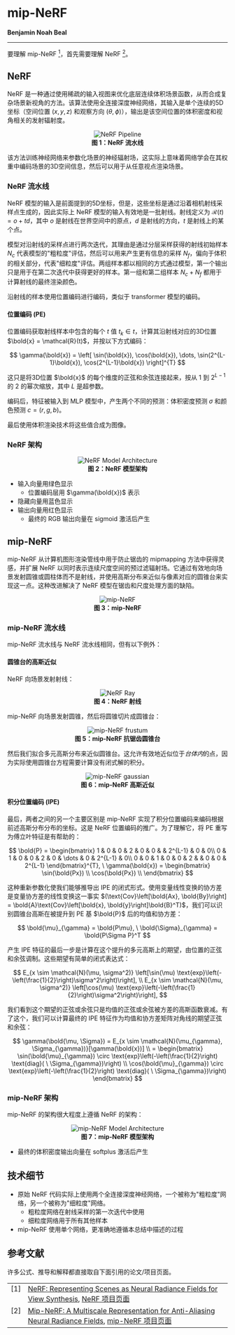 # mip-NeRF

<span style="font-weight: bold;font-size:14px;">Benjamin Noah Beal</span>

---

要理解 mip-NeRF <a class="citation" href="#r1"><sup id="citation-r1">1</sup></a>，首先需要理解 NeRF <a class="citation" href="#r1"><sup id="citation-r1">2</sup></a>。

## NeRF

NeRF 是一种通过使用稀疏的输入视图来优化底层连续体积场景函数，从而合成复杂场景新视角的方法。该算法使用全连接深度神经网络，其输入是单个连续的5D坐标（空间位置 $(x, y, z)$ 和观察方向 $(\theta, \phi)$），输出是该空间位置的体积密度和视角相关的发射辐射度。

<center>
<figure>
    <img src="https://user-images.githubusercontent.com/42706447/173478044-32c19409-ce43-4582-b487-a089019cf750.png" alt="NeRF Pipeline">
    <figcaption><b>图 1：NeRF 流水线</b></figcaption>
</figure>
</center>

该方法训练神经网络来参数化场景的神经辐射场，这实际上意味着网络学会在其权重中编码场景的3D空间信息，然后可以用于从任意视点渲染场景。

### NeRF 流水线

NeRF 模型的输入是前面提到的5D坐标，但是，这些坐标是通过沿着相机射线采样点生成的，因此实际上 NeRF 模型的输入有效地是一批射线。射线定义为 $\mathcal{R}(t) = o + td$，其中 $o$ 是射线在世界空间中的原点，$d$ 是射线的方向，$t$ 是射线上的某个点。

模型对沿射线的采样点进行两次迭代，其理由是通过分层采样获得的射线初始样本 $N_c$ 代表模型的"粗粒度"评估，然后可以用来产生更有信息的采样 $N_f$，偏向于体积的相关部分，代表"细粒度"评估。两组样本都以相同的方式通过模型，第一个输出只是用于在第二次迭代中获得更好的样本。第一组和第二组样本 $N_c + N_f$ 都用于计算射线的最终渲染颜色。

沿射线的样本使用位置编码进行编码，类似于 transformer 模型的编码。

#### 位置编码 (PE)

位置编码获取射线样本中包含的每个 $t$ 值 $t_k \in t$，计算其沿射线对应的3D位置 $\bold{x} = \mathcal{R}(t)$，并按以下方式编码：

$$
\gamma(\bold{x}) = \left[ \sin(\bold{x}), \cos(\bold{x}), \dots, \sin(2^{L-1}\bold{x}), \cos(2^{L-1}\bold{x}) \right]^{T}
$$

这只是将3D位置 $\bold{x}$ 的每个维度的正弦和余弦连接起来，按从 $1$ 到 $2^{L−1}$ 的 $2$ 的幂次缩放，其中 $L$ 是超参数。

编码后，特征被输入到 MLP 模型中，产生两个不同的预测：体积密度预测 $\sigma$ 和颜色预测 $c = (r, g, b)$。

最后使用体积渲染技术将这些值合成为图像。

### NeRF 架构

<center>
<figure>
    <img src="https://user-images.githubusercontent.com/42706447/173478103-a23aec25-ade3-4dfd-b320-b53da221eaad.png" alt="NeRF Model Architecture">
    <figcaption><b>图 2：NeRF 模型架构</b></figcaption>
</figure>
</center>

* 输入向量用绿色显示
  * 位置编码层用 $\gamma(\bold{x})$ 表示
* 隐藏向量用蓝色显示
* 输出向量用红色显示
  * 最终的 RGB 输出向量在 sigmoid 激活后产生

## mip-NeRF

mip-NeRF 从计算机图形渲染管线中用于防止锯齿的 mipmapping 方法中获得灵感，并扩展 NeRF 以同时表示连续尺度空间的预过滤辐射场。它通过有效地向场景发射圆锥或圆柱体而不是射线，并使用高斯分布来近似与像素对应的圆锥台来实现这一点。这种改进解决了 NeRF 模型在锯齿和尺度处理方面的缺陷。

<center>
<figure>
    <img src="https://user-images.githubusercontent.com/42706447/173478183-0a627268-b1b0-45e8-a8ad-d34bcd84294e.png" alt="mip-NeRF">
    <figcaption><b>图 3：mip-NeRF</b></figcaption>
</figure>
</center>

### mip-NeRF 流水线

mip-NeRF 流水线与 NeRF 流水线相同，但有以下例外：

#### 圆锥台的高斯近似

NeRF 向场景发射射线：

<center>
<figure>
    <img src="https://user-images.githubusercontent.com/42706447/173478219-3fcf4dfb-ce2b-49bf-b35a-8d6170bf8065.png" alt="NeRF Ray">
    <figcaption><b>图 4：NeRF 射线</b></figcaption>
</figure>
</center>

mip-NeRF 向场景发射圆锥，然后将圆锥切片成圆锥台：

<center>
<figure>
    <img src="https://user-images.githubusercontent.com/42706447/173478242-88264643-8b9b-473a-84ad-dfbdcbc1e38b.png" alt="mip-NeRF frustum">
    <figcaption><b>图 5：mip-NeRF 抗锯齿圆锥台</b></figcaption>
</figure>
</center>

然后我们拟合多元高斯分布来近似圆锥台。这允许有效地近似位于*台体内*的点，因为实际使用圆锥台方程需要计算没有闭式解的积分。

<center>
<figure>
    <img src="https://user-images.githubusercontent.com/42706447/173478267-d96de152-5639-4b04-bac4-6a6086805fed.png" alt="mip-NeRF gaussian">
    <figcaption><b>图 6：mip-NeRF 高斯近似</b></figcaption>
</figure>
</center>

#### 积分位置编码 (IPE)

最后，两者之间的另一个主要区别是 mip-NeRF 实现了积分位置编码来编码根据前述高斯分布分布的坐标。这是 NeRF 位置编码的推广。为了理解它，将 PE 重写为傅立叶特征是有帮助的：

$$
\bold{P} = 
\begin{bmatrix}
1 & 0 & 0 & 2 & 0 & 0 & & 2^{L-1} & 0 & 0\\
0 & 1 & 0 & 0 & 2 & 0 &  \dots & 0 & 2^{L-1} & 0\\
0 & 0 & 1 & 0 & 0 & 2 & & 0 & 0 & 2^{L-1}
\end{bmatrix}^{T}, \ \gamma(\bold{x}) = 
\begin{bmatrix}
\sin(\bold{Px}) \\
\cos(\bold{Px}) \\
\end{bmatrix}
$$

这种重新参数化使我们能够推导出 IPE 的闭式形式。使用变量线性变换的协方差是变量协方差的线性变换这一事实 $(\text{Cov}\left[\bold{Ax}, \bold{By}\right] = \bold{A}\text{Cov}\left[\bold{x}, \bold{y}\right]\bold{B}^T)$，我们可以识别圆锥台高斯在被提升到 PE 基 $\bold{P}$ 后的均值和协方差：

$$
\bold{\mu}_{\gamma} = \bold{P\mu}, \ \bold{\Sigma}_{\gamma} = \bold{P\Sigma P}^T
$$

产生 IPE 特征的最后一步是计算在这个提升的多元高斯上的期望，由位置的正弦和余弦调制。这些期望有简单的闭式表达式：

$$
E_{x \sim \mathcal{N}(\mu, \sigma^2)} \left[\sin(\mu) \text{exp}\left(-\left(\frac{1}{2}\right)\sigma^2\right)\right], \\
E_{x \sim \mathcal{N}(\mu, \sigma^2)} \left[\cos(\mu) \text{exp}\left(-\left(\frac{1}{2}\right)\sigma^2\right)\right],
$$

我们看到这个期望的正弦或余弦只是均值的正弦或余弦被方差的高斯函数衰减。有了这个，我们可以计算最终的 IPE 特征作为均值和协方差矩阵对角线的期望正弦和余弦：

$$
\gamma(\bold{\mu, \Sigma}) = E_{x \sim \mathcal{N}(\mu_{\gamma}, \Sigma_{\gamma})}[\gamma(\bold{x})] \\
= \begin{bmatrix}
\sin(\bold{\mu}_{\gamma}) \circ \text{exp}\left(-\left(\frac{1}{2}\right) \text{diag}( \ \Sigma_{\gamma})\right) \\
\cos(\bold{\mu}_{\gamma}) \circ \text{exp}\left(-\left(\frac{1}{2}\right) \text{diag}( \ \Sigma_{\gamma})\right)
\end{bmatrix}
$$

### mip-NeRF 架构

mip-NeRF 的架构很大程度上遵循 NeRF 的架构：

<center>
<figure>
    <img src="https://user-images.githubusercontent.com/42706447/173478353-33a84b93-7d6e-4945-9dd2-4f0d42e812c4.png" alt="mip-NeRF Model Architecture">
    <figcaption><b>图 7：mip-NeRF 模型架构</b></figcaption>
</figure>
</center>

* 最终的体积密度输出向量在 softplus 激活后产生

## 技术细节

* 原始 NeRF 代码实际上使用两个全连接深度神经网络，一个被称为"粗粒度"网络，另一个被称为"细粒度"网络。
  * 粗粒度网络在射线采样的第一次迭代中使用
  * 细粒度网络用于所有其他样本
* mip-NeRF 使用单个网络，更准确地遵循本总结中描述的过程

## 参考文献

许多公式、推导和解释都直接取自下面引用的论文/项目页面。

<table>

<tr valign="top">
<td align="right">
[<a name="r1">1</a>]
</td>
<td>
 <a href="https://arxiv.org/pdf/2003.08934.pdf">NeRF: Representing Scenes as
Neural Radiance Fields for View Synthesis</a>,
<a href="https://www.matthewtancik.com/nerf">NeRF 项目页面</a>
</td>

</tr>

<tr valign="top">
<td align="right">
[<a name="r2">2</a>]
</td>
<td>
 <a href="https://arxiv.org/pdf/2103.13415.pdf">Mip-NeRF: A Multiscale Representation for Anti-Aliasing Neural Radiance Fields</a>,
<a href="https://jonbarron.info/mipnerf/">mip-NeRF 项目页面</a>
</td>
</tr>

</table>
